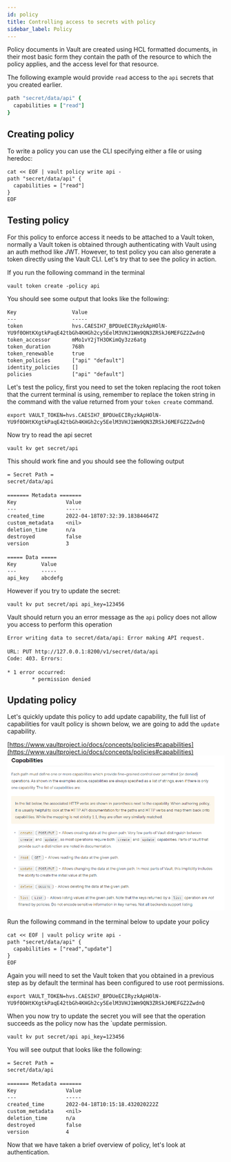 ```yaml
---
id: policy
title: Controlling access to secrets with policy
sidebar_label: Policy
---
```


Policy documents in Vault are created using HCL formatted documents, in their most basic form they contain
the path of the resource to which the policy applies, and the access level for that resource.

The following example would provide `read` access to the `api` secrets that you created earlier.

```ruby
path "secret/data/api" {
  capabilities = ["read"]
}
```

## Creating policy

To write a policy you can use the CLI specifying either a file or using heredoc:

```shell
cat << EOF | vault policy write api -
path "secret/data/api" {
  capabilities = ["read"]
}
EOF
```

<p><Terminal target="tools.container.shipyard.run" shell="/bin/bash" workdir="/files" user="root" /></p>

## Testing policy

For this policy to enforce access it needs to be attached to a Vault token, normally a Vault token is obtained
through authenticating with Vault using an auth method like JWT. However, to test policy you can also
generate a token directly using the Vault CLI. Let's try that to see the policy in action.

If you run the following command in the terminal

```shell
vault token create -policy api
```

<p><Terminal target="tools.container.shipyard.run" shell="/bin/bash" workdir="/files" user="root" /></p>

You should see some output that looks like the following:

```shell
Key                  Value
---                  -----
token                hvs.CAESIH7_BPDUeECIRyzkApHOlN-YU9f0OHtKXgtkPaqE42tbGh4KHGh2cy5EelM3VHJ1Wm9QN3ZRSkJ6MEFGZ2ZwdnQ
token_accessor       mMo1vY2jTH3OKimQy3zz6atg
token_duration       768h
token_renewable      true
token_policies       ["api" "default"]
identity_policies    []
policies             ["api" "default"]

```

Let's test the policy, first you need to set the token replacing the root token that the current terminal is using, remember to 
replace the token string in the command with the value returned from your `token create` command. 

```shell
export VAULT_TOKEN=hvs.CAESIH7_BPDUeECIRyzkApHOlN-YU9f0OHtKXgtkPaqE42tbGh4KHGh2cy5EelM3VHJ1Wm9QN3ZRSkJ6MEFGZ2ZwdnQ
```

<p><Terminal target="tools.container.shipyard.run" shell="/bin/bash" workdir="/files" user="root" /></p>

Now try to read the api secret

```shell
vault kv get secret/api
```

This should work fine and you should see the following output

```shell
= Secret Path =
secret/data/api

======= Metadata =======
Key                Value
---                -----
created_time       2022-04-18T07:32:39.183844647Z
custom_metadata    <nil>
deletion_time      n/a
destroyed          false
version            3

===== Data =====
Key        Value
---        -----
api_key    abcdefg
```

However if you try to update the secret:

```shell
vault kv put secret/api api_key=123456
```

Vault should return you an error message as the `api` policy does not allow you access to perform this operation

```shell
Error writing data to secret/data/api: Error making API request.

URL: PUT http://127.0.0.1:8200/v1/secret/data/api
Code: 403. Errors:

* 1 error occurred:
        * permission denied
```

## Updating policy

Let's quickly update this policy to add update capability, the full list of capabilities for vault policy is shown below, we
are going to add the `update` capability.

[https://www.vaultproject.io/docs/concepts/policies#capabilities](https://www.vaultproject.io/docs/concepts/policies#capabilities)
![](./images/capabilities.png)

Run the following command in the terminal below to update your policy

```shell
cat << EOF | vault policy write api -
path "secret/data/api" {
  capabilities = ["read","update"]
}
EOF
```

<p><Terminal target="tools.container.shipyard.run" shell="/bin/bash" workdir="/files" user="root" /></p>

Again you will need to set the Vault token that you obtained in a previous step as by default the terminal has been configured
to use root permissions.

```shell
export VAULT_TOKEN=hvs.CAESIH7_BPDUeECIRyzkApHOlN-YU9f0OHtKXgtkPaqE42tbGh4KHGh2cy5EelM3VHJ1Wm9QN3ZRSkJ6MEFGZ2ZwdnQ
```

When you now try to update the secret you will see that the operation succeeds as the policy now has the `update permission.

```shell
vault kv put secret/api api_key=123456
```

You will see output that looks like the following:

```shell
= Secret Path =
secret/data/api

======= Metadata =======
Key                Value
---                -----
created_time       2022-04-18T10:15:18.432020222Z
custom_metadata    <nil>
deletion_time      n/a
destroyed          false
version            4
```

Now that we have taken a brief overview of policy, let's look at authentication.
